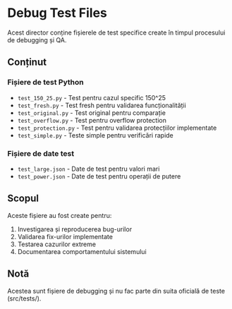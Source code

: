# Debug Test Files

Acest director conține fișierele de test specifice create în timpul procesului de debugging și QA.

## Conținut

### Fișiere de test Python
- `test_150_25.py` - Test pentru cazul specific 150^25
- `test_fresh.py` - Test fresh pentru validarea funcționalității
- `test_original.py` - Test original pentru comparație
- `test_overflow.py` - Test pentru overflow protection
- `test_protection.py` - Test pentru validarea protecțiilor implementate
- `test_simple.py` - Teste simple pentru verificări rapide

### Fișiere de date test
- `test_large.json` - Date de test pentru valori mari
- `test_power.json` - Date de test pentru operații de putere

## Scopul

Aceste fișiere au fost create pentru:
1. Investigarea și reproducerea bug-urilor
2. Validarea fix-urilor implementate
3. Testarea cazurilor extreme
4. Documentarea comportamentului sistemului

## Notă

Acestea sunt fișiere de debugging și nu fac parte din suita oficială de teste (src/tests/).
